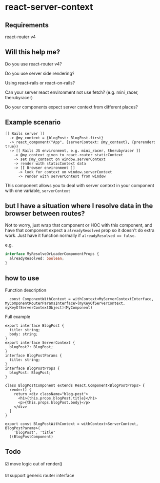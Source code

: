 # react-server-context

## Requirements

react-router v4

## Will this help me?

Do you use react-router v4?

Do you use server side rendering?

Using react-rails or react-on-rails?

Can your server react environment not use fetch? (e.g. mini_racer, therubyracer)

Do your components expect server context from different places?

## Example scenario
```
[[ Rails server ]]
  -> @my_context = {blogPost: BlogPost.first}
  -> react_component("App", {serverContext: @my_context}, {prerender: true})
  -> [[ Rails JS environment, e.g. mini_racer, therubyracer ]]
    -> @my_context given to react-router staticContext
    -> set @my_context on window.serverContext
    -> render with staticContext data
    -> [[ Browser environment ]]
      -> look for context on window.serverContext
      -> render with serverContext from window
```

This component allows you to deal with server context in your component with one variable, `serverContext`

## but I have a situation where I resolve data in the browser between routes?
Not to worry, just wrap that component or HOC with this component, and have that component expect a `alreadyResolved` prop so it doesn't do extra work. Just have it function normally if `alreadyResolved == false`.

e.g.
```typescript
interface MyResolveOrLoaderComponentProps {
  alreadyResolved: boolean;
}
```

## how to use

Function description
```tsx
  const ComponentWithContext = withContext<MyServerContextInterface, MyComponentRouterParamsInterface>(myKeyOfServerContext, myKeyOfServerContextObject)(MyComponent)
```

Full example

```tsx
export interface BlogPost {
  title: string;
  body: string;
}
export interface ServerContext {
  blogPost?: BlogPost;
}
interface BlogPostParams {
  title: string;
}
interface BlogPostProps {
  blogPost: BlogPost;
}

class BlogPostComponent extends React.Component<BlogPostProps> {
  render() {
    return <div className="blog-post">
      <h1>{this.props.blogPost.title}</h1>
      <p>{this.props.blogPost.body}</p>
    </div>
  }
}

export const BlogPostWithContext = withContext<ServerContext, BlogPostParams>(
    'blogPost', 'title'
  )(BlogPostComponent)
```

## Todo

:ballot_box_with_check: move logic out of render()

:ballot_box_with_check: support generic router interface
